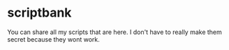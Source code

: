# scriptbank
You can share all my scripts that are here. I don't have to really make them secret because they wont work.
